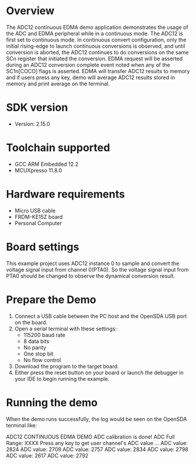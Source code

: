 Overview
========
The ADC12 continuous EDMA demo application demonstrates the usage of the ADC and EDMA peripheral while in a continuous mode. The
ADC12 is first set to continuous mode. In continuous convert configuration, only the initial rising-edge to launch continuous conversions is
observed, and until conversion is aborted, the ADC12 continues to do conversions on the same SCn register that initiated the conversion. 
EDMA request will be asserted during an ADC12 conversion complete event noted when any of the SC1n[COCO] flags is asserted. EDMA will transfer
ADC12 results to memory and if users press any key, demo will average ADC12 results stored in memory and print average on the terminal.  

SDK version
===========
- Version: 2.15.0

Toolchain supported
===================
- GCC ARM Embedded  12.2
- MCUXpresso  11.8.0

Hardware requirements
=====================
- Micro USB cable
- FRDM-KE15Z board
- Personal Computer

Board settings
==============
This example project uses ADC12 instance 0 to sample and convert the voltage signal input from channel 0(PTA0).
So the voltage signal input from PTA0 should be changed to observe the dynamical conversion result.

Prepare the Demo
================
1. Connect a USB cable between the PC host and the OpenSDA USB port on the board.
2. Open a serial terminal with these settings:
    - 115200 baud rate
    - 8 data bits
    - No parity
    - One stop bit
    - No flow control
3. Download the program to the target board.
4. Either press the reset button on your board or launch the debugger in your IDE to begin running the example.

Running the demo
================
When the demo runs successfully, the log would be seen on the OpenSDA terminal like:

ADC12 CONTINUOUS EDMA DEMO
ADC calibration is done!
ADC Full Range: XXXX
Press any key to get user channel's ADC value ...
ADC value: 2824
ADC value: 2709
ADC value: 2757
ADC value: 2834
ADC value: 2798
ADC value: 2617
ADC value: 2792
